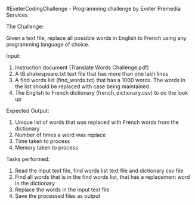#ExeterCodingChallenge - Programming challenge by Exeter Premedia Services



The Challenge:

Given a text file, replace all possible words in English to French using any programming language of choice.


Input:

1. Instruction document (Translate Words Challenge.pdf)
2. A t8.shakespeare.txt text file that has more than one lakh lines
3. A find words list (find_words.txt) that has a 1000 words. The words in the list should be replaced with case being maintained.
4. The English to French dictionary (french_dictionary.csv) to do the look up



Expected Output:

1. Unique list of words that was replaced with French words from the dictionary
2. Number of times a word was replace
3. Time taken to process
4. Memory taken to process


Tasks performed:

1. Read the input text file, find words list text file and dictionary csv file
2. Find all words that is in the find words list, that has a replacement word in the dictionary
3. Replace the words in the input text file
4. Save the processed files as output





